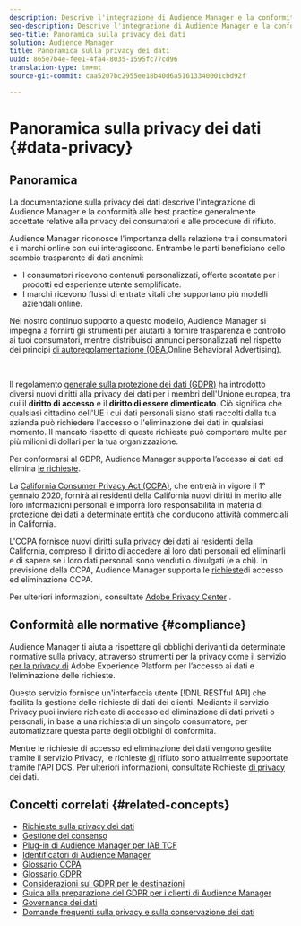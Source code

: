 ```yaml
---
description: Descrive l'integrazione di Audience Manager e la conformità alle best practice generalmente accettate relative alla privacy dei consumatori e alle procedure di rifiuto.
seo-description: Descrive l'integrazione di Audience Manager e la conformità alle best practice generalmente accettate relative alla privacy dei consumatori e alle procedure di rifiuto.
seo-title: Panoramica sulla privacy dei dati
solution: Audience Manager
title: Panoramica sulla privacy dei dati
uuid: 865e7b4e-fee1-4fa4-8035-1595fc77cd96
translation-type: tm+mt
source-git-commit: caa5207bc2955ee18b40d6a51613340001cbd92f

---
```



# Panoramica sulla privacy dei dati {#data-privacy}

## Panoramica

La documentazione sulla privacy dei dati descrive l'integrazione di Audience Manager e la conformità alle best practice generalmente accettate relative alla privacy dei consumatori e alle procedure di rifiuto.

Audience Manager riconosce l'importanza della relazione tra i consumatori e i marchi online con cui interagiscono. Entrambe le parti beneficiano dello scambio trasparente di dati anonimi:

* I consumatori ricevono contenuti personalizzati, offerte scontate per i prodotti ed esperienze utente semplificate.
* I marchi ricevono flussi di entrate vitali che supportano più modelli aziendali online.

Nel nostro continuo supporto a questo modello, Audience Manager si impegna a fornirti gli strumenti per aiutarti a fornire trasparenza e controllo ai tuoi consumatori, mentre distribuisci annunci personalizzati nel rispetto dei principi [di autoregolamentazione (OBA,](https://www.iab.com/news/self-regulatory-principles-for-online-behavioral-advertising/)Online Behavioral Advertising).

 

Il regolamento [generale sulla protezione dei dati (GDPR)](https://eugdpr.org/) ha introdotto diversi nuovi diritti alla privacy dei dati per i membri dell'Unione europea, tra cui il **diritto di accesso** e il **diritto di essere dimenticato**. Ciò significa che qualsiasi cittadino dell'UE i cui dati personali siano stati raccolti dalla tua azienda può richiedere l'accesso o l'eliminazione dei dati in qualsiasi momento. Il mancato rispetto di queste richieste può comportare multe per più milioni di dollari per la tua organizzazione.

Per conformarsi al GDPR, Audience Manager supporta l’accesso ai dati ed elimina [le richieste](data-privacy-requests.md).

La [California Consumer Privacy Act (CCPA)](https://www.caprivacy.org/about), che entrerà in vigore il 1° gennaio 2020, fornirà ai residenti della California nuovi diritti in merito alle loro informazioni personali e imporrà loro responsabilità in materia di protezione dei dati a determinate entità che conducono attività commerciali in California.

L'CCPA fornisce nuovi diritti sulla privacy dei dati ai residenti della California, compreso il diritto di accedere ai loro dati personali ed eliminarli e di sapere se i loro dati personali sono venduti o divulgati (e a chi). In previsione della CCPA, Audience Manager supporta le [richieste](data-privacy-requests.md)di accesso ed eliminazione CCPA.

Per ulteriori informazioni, consultate [Adobe Privacy Center](https://www.adobe.com/privacy/opt-out.html) .

## Conformità alle normative {#compliance}

Audience Manager ti aiuta a rispettare gli obblighi derivanti da determinate normative sulla privacy, attraverso strumenti per la privacy come il servizio [per la privacy di](https://www.adobe.io/apis/experienceplatform/home/services/privacy-service.html) Adobe Experience Platform per l’accesso ai dati e l’eliminazione delle richieste.

Questo servizio fornisce un'interfaccia utente [!DNL RESTful API] che facilita la gestione delle richieste di dati dei clienti. Mediante il servizio [](https://www.adobe.io/apis/experienceplatform/home/services/privacy-service.html)Privacy puoi inviare richieste di accesso ed eliminazione di dati privati o personali, in base a una richiesta di un singolo consumatore, per automatizzare questa parte degli obblighi di conformità.

Mentre le richieste di accesso ed eliminazione dei dati vengono gestite tramite il servizio [](https://www.adobe.io/apis/experienceplatform/home/services/privacy-service.html)Privacy, le richieste [di](data-privacy-requests.md#opt-out-requests) rifiuto sono attualmente supportate tramite l'API [](../../api/dcs-intro/dcs-api-reference/dcs-api-reference-overview.md)DCS. Per ulteriori informazioni, consultate Richieste [di privacy](data-privacy-requests.md) dei dati.

## Concetti correlati {#related-concepts}

* [Richieste sulla privacy dei dati](data-privacy-requests.md)
* [Gestione del consenso](data-privacy-consent.md)
* [Plug-in di Audience Manager per IAB TCF](aam-iab-plugin.md)
* [Identificatori di Audience Manager](data-privacy-ids.md)
* [Glossario CCPA](aam-ccpa-glossary.md)
* [Glossario GDPR](aam-gdpr-glossary.md)
* [Considerazioni sul GDPR per le destinazioni](aam-gdpr-partners.md)
* [Guida alla preparazione del GDPR per i clienti di Audience Manager](aam-gdpr-readiness.md)
* [Governance dei dati](data-governance.md)
* [Domande frequenti sulla privacy e sulla conservazione dei dati](../../faq/faq-privacy.md)